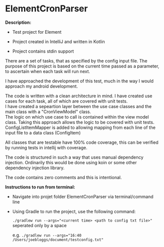 # ElementCronParser
**Description:**
- Test project for Element

- Project created in IntelliJ and written in Kotlin

- Project contains stdin support

There are a set of tasks, that as specified by the config input file.  The purpose of this project is based on the current time passed as a parameter, to ascertain when each task will run next. 

I have approached the development of this test, much in the way I would approach my android development. 

The code is written with a clean architecture in mind.  I have created use cases for each task, all of which are covered with unit tests.   
I have created a sepeartion layer between the use case classes and the main class with a "CronViewModel" class.  
The logic on which use case to call is contained within the view model class.  Taking this approach allows the logic to be covered with unit tests. 
ConfigListItemMapper is added to allowing mapping from each line of the input file to a data class (ConfigItem)

All classes that are testable have 100% code coverage, this can be verified by running tests in intellij with coverage. 

The code is structured in such a way that uses manual dependency injection.  Ordinarily this would be done using koin or some other dependency injection library. 

The code contains zero comments and this is intentional. 

**Instructions to run from terminal:**
- Navigate into projet folder ElementCronParser via terminal/command line
- Using Gradle to run the project, use the following command:


  `./gradlew run --args="<current time> <path to config txt file>"` seperated only by a space
  
  e.g. `./gradlew run --args="16:40 /Users/joebloggs/document/testconfig.txt"`
